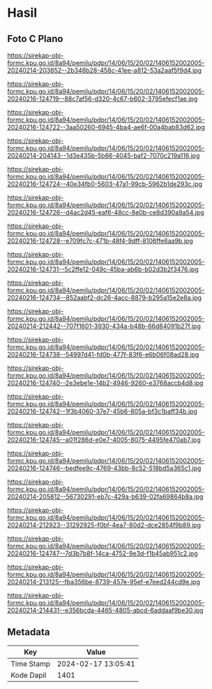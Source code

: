 # Hasil

## Foto C Plano

https://sirekap-obj-formc.kpu.go.id/8a94/pemilu/pdpr/14/06/15/20/02/1406152002005-20240214-203852--2b348b28-458c-41ee-a812-53a2aaf5f9d4.jpg

https://sirekap-obj-formc.kpu.go.id/8a94/pemilu/pdpr/14/06/15/20/02/1406152002005-20240216-124719--88c7af56-d320-4c67-b602-3795efecf1ae.jpg

https://sirekap-obj-formc.kpu.go.id/8a94/pemilu/pdpr/14/06/15/20/02/1406152002005-20240216-124722--3aa50260-6945-4ba4-ae6f-00a4bab83d62.jpg

https://sirekap-obj-formc.kpu.go.id/8a94/pemilu/pdpr/14/06/15/20/02/1406152002005-20240214-204143--1d3e435b-5b66-4045-baf2-7070c219a116.jpg

https://sirekap-obj-formc.kpu.go.id/8a94/pemilu/pdpr/14/06/15/20/02/1406152002005-20240216-124724--40e34fb0-5603-47a1-99cb-5962b1de293c.jpg

https://sirekap-obj-formc.kpu.go.id/8a94/pemilu/pdpr/14/06/15/20/02/1406152002005-20240216-124726--d4ac2d45-eaf6-48cc-8e0b-ce8d390a9a54.jpg

https://sirekap-obj-formc.kpu.go.id/8a94/pemilu/pdpr/14/06/15/20/02/1406152002005-20240216-124728--e709fc7c-471b-48f4-9dff-8106ffe6aa9b.jpg

https://sirekap-obj-formc.kpu.go.id/8a94/pemilu/pdpr/14/06/15/20/02/1406152002005-20240216-124731--5c2ffe12-049c-45ba-ab6b-b02d3b2f3476.jpg

https://sirekap-obj-formc.kpu.go.id/8a94/pemilu/pdpr/14/06/15/20/02/1406152002005-20240216-124734--852aabf2-dc26-4acc-8879-b295a15e2e8a.jpg

https://sirekap-obj-formc.kpu.go.id/8a94/pemilu/pdpr/14/06/15/20/02/1406152002005-20240214-212442--707f1601-3930-434a-b48b-66d84091b27f.jpg

https://sirekap-obj-formc.kpu.go.id/8a94/pemilu/pdpr/14/06/15/20/02/1406152002005-20240216-124738--54997d41-fd0b-477f-83f6-e6b06f08ad28.jpg

https://sirekap-obj-formc.kpu.go.id/8a94/pemilu/pdpr/14/06/15/20/02/1406152002005-20240216-124740--2e3ebe1e-14b2-4946-9260-e3768accb4d8.jpg

https://sirekap-obj-formc.kpu.go.id/8a94/pemilu/pdpr/14/06/15/20/02/1406152002005-20240216-124742--1f3b4060-37e7-45b6-805a-bf3c1baff34b.jpg

https://sirekap-obj-formc.kpu.go.id/8a94/pemilu/pdpr/14/06/15/20/02/1406152002005-20240216-124745--a01f286d-e0e7-4005-8075-4495fe470ab7.jpg

https://sirekap-obj-formc.kpu.go.id/8a94/pemilu/pdpr/14/06/15/20/02/1406152002005-20240216-124746--bedfee9c-4769-43bb-8c52-518bd5a365c1.jpg

https://sirekap-obj-formc.kpu.go.id/8a94/pemilu/pdpr/14/06/15/20/02/1406152002005-20240214-205812--56730291-eb7c-429a-b639-02fa69864b8a.jpg

https://sirekap-obj-formc.kpu.go.id/8a94/pemilu/pdpr/14/06/15/20/02/1406152002005-20240214-212923--31292925-f0bf-4ea7-80d2-dce2854f9b89.jpg

https://sirekap-obj-formc.kpu.go.id/8a94/pemilu/pdpr/14/06/15/20/02/1406152002005-20240216-124747--7d3b7b8f-14ca-4752-9e3d-f1b45ab951c2.jpg

https://sirekap-obj-formc.kpu.go.id/8a94/pemilu/pdpr/14/06/15/20/02/1406152002005-20240214-213125--fba356be-8739-457e-95ef-e7eed244cd9e.jpg

https://sirekap-obj-formc.kpu.go.id/8a94/pemilu/pdpr/14/06/15/20/02/1406152002005-20240214-214431--e356bcda-4465-4805-abcd-6addaaf9be30.jpg


## Metadata

| Key        | Value               |
| ---------- | ------------------- |
| Time Stamp | 2024-02-17 13:05:41 |
| Kode Dapil | 1401                |



